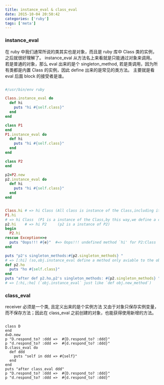 ```yaml
---
title: instance_eval & class_eval
date: 2015-10-04 20:50:42
categories: ['ruby']
tags: ['meta']
---
```



### instance_eval

  在 ruby 中我们通常所说的类其实也是对象，而且是 ruby 库中 Class 类的实例，之后就很好理解了。
 instance_eval 从方法名上来看就是只能通过对象来调用。
 若是普通的对象，那么 eval 出来的是个 singleton_method,
 若是类调用，因为所有类都是内置 Class 的实例，因此 define 出来的是常见的类方法。
 主要就是看 eval 后面 block 的接受者是谁。
```ruby

#/usr/bin/env ruby

Class.instance_eval do
  def hi
    puts "hi #{self.class}"
  end
end

class P1
end
P1.instance_eval do
  def hi
    puts "hi #{self.class}"
  end
end

class P2
end

p2=P2.new
p2.instance_eval do
  def hi
    puts "hi #{self.class}"
  end
end


Class.hi # => hi Class (All class is instance of the Class,including itself)
P1.hi    
# => hi Class  (P1 is a instance of the Class,by this way,we define a class-method for class P1)
p2.hi    # => hi P2     (p2 is a instance of P2)
begin
  P2.hi
rescue Exception=>e
  puts "Oops!!! #{e}"  #=> Oops!!! undefined method `hi' for P2:Class  
end

puts "p2's singleton_methods:#{p2.singleton_methods} " 
# => [:hi] (so,obj.instance_eval define a method only aviable to the obj itself,which called singleton_method)
def p2.ho
  puts "ho #{self.class}"
end
puts "after def p2.ho,p2's singleton_methods: #{p2.singleton_methods} " 
# => [:hi,:ho] (`obj.instance_eval` just like `def obj.new_method`)

```


### class_eval

  receiver 必须是一个类, 且定义出来的是个实例方法
  又由于对象只保存实例变量，而不保存方法；因此在 class_eval 之前创建的对象，也能获得使用新增的方法。
```

class D
end
d=D.new
p "D.respond_to? :ddd =>  #{D.respond_to? :ddd}"
p "d.respond_to? :ddd =>  #{d.respond_to? :ddd}"
D.class_eval do
  def ddd
    puts "self in ddd => #{self}"
  end
end
puts "after class_eval ddd"
p "D.respond_to? :ddd =>  #{D.respond_to? :ddd}"
p "d.respond_to? :ddd =>  #{d.respond_to? :ddd}"
```

